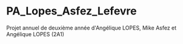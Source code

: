 # PA_Lopes_Asfez_Lefevre
Projet annuel de deuxième année d'Angélique LOPES, Mike Asfez et Angélique LOPES (2A1)
